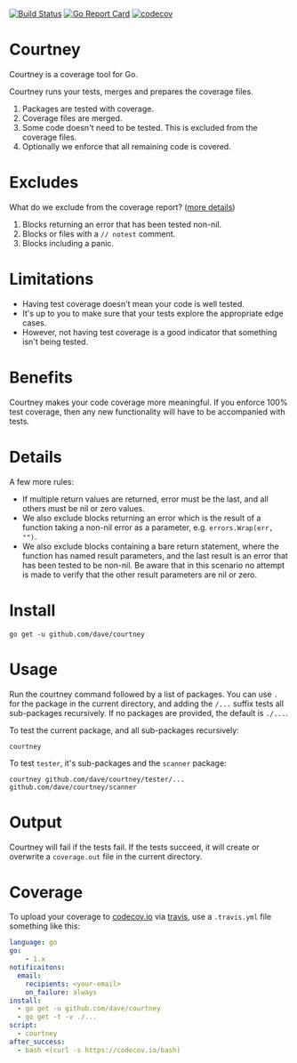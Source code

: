 [![Build Status](https://travis-ci.org/dave/courtney.svg?branch=master)](https://travis-ci.org/dave/courtney) [![Go Report Card](https://goreportcard.com/badge/github.com/dave/courtney)](https://goreportcard.com/report/github.com/dave/courtney) [![codecov](https://codecov.io/gh/dave/courtney/branch/master/graph/badge.svg)](https://codecov.io/gh/dave/courtney)

# Courtney

Courtney is a coverage tool for Go.

Courtney runs your tests, merges and prepares the coverage files.

1. Packages are tested with coverage.  
2. Coverage files are merged.  
3. Some code doesn't need to be tested. This is excluded from the coverage files.      
4. Optionally we enforce that all remaining code is covered.  

# Excludes 
What do we exclude from the coverage report? ([more details](#details))
1. Blocks returning an error that has been tested non-nil.  
2. Blocks or files with a `// notest` comment.  
3. Blocks including a panic.  

# Limitations
* Having test coverage doesn't mean your code is well tested.  
* It's up to you to make sure that your tests explore the appropriate edge 
  cases.  
* However, not having test coverage is a good indicator that something isn't 
  being tested.  

# Benefits
Courtney makes your code coverage more meaningful. If you enforce 100% test 
coverage, then any new functionality will have to be accompanied with tests.

# Details
A few more rules:
* If multiple return values are returned, error must be the last, and all others must be nil or zero values.  
* We also exclude blocks returning an error which is the result of a function taking a non-nil error as a parameter, e.g. `errors.Wrap(err, "")`.  
* We also exclude blocks containing a bare return statement, where the function has named result parameters, and the last result is an error that has been tested to be non-nil. Be aware that in this scenario no attempt is made to verify that the other result parameters are nil or zero.  

# Install
```
go get -u github.com/dave/courtney 
```

# Usage
Run the courtney command followed by a list of packages. You can use `.` for 
the package in the current directory, and adding the `/...` suffix tests all 
sub-packages recursively. If no packages are provided, the default is `./...`.

To test the current package, and all sub-packages recursively: 
```
courtney
```

To test `tester`, it's sub-packages and the `scanner` package: 
```
courtney github.com/dave/courtney/tester/... github.com/dave/courtney/scanner
```

# Output
Courtney will fail if the tests fail. If the tests succeed, it will create or
overwrite a `coverage.out` file in the current directory.

# Coverage
To upload your coverage to [codecov.io](https://codecov.io/) via 
[travis](https://travis-ci.org/), use a `.travis.yml` file something like this:

```yml
language: go
go:
    - 1.x
notificaitons:
  email:
    recipients: <your-email>
    on_failure: always
install:
  - go get -u github.com/dave/courtney
  - go get -t -v ./...
script:
  - courtney
after_success:
  - bash <(curl -s https://codecov.io/bash)
```
